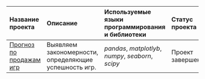 | Название проекта | Описание | Используемые языки программирования и библиотеки | Статус проекта |
|:-----------------|:---------|:-------------------------------------------------|:---------------|
| [Прогноз по продажам игр](https://github.com/Protobionik/yandex_praktikum/blob/8eccfd23af2dc9193d22f7ce8196cfb8a3292262/My%20progect/5.Game%20forecast/5.Game%20forecast.ipynb) | Выявляем закономерности, определяющие успешность игр. | *pandas*, *matplotlyb*, *numpy*, *seaborn*,  *scipy* | Проект завершен. |
